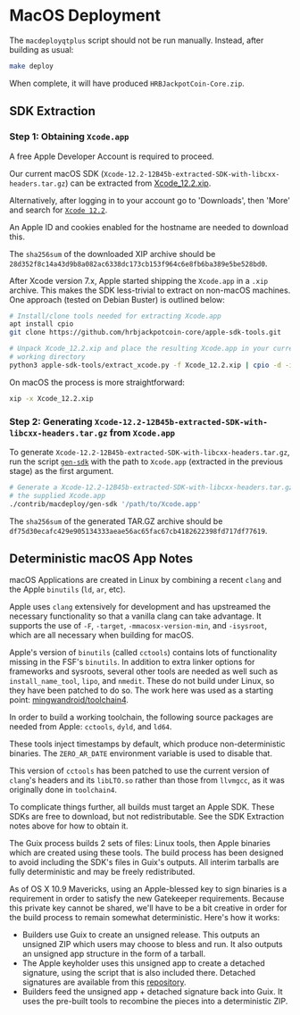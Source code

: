 # MacOS Deployment

The `macdeployqtplus` script should not be run manually. Instead, after building as usual:

```bash
make deploy
```

When complete, it will have produced `HRBJackpotCoin-Core.zip`.

## SDK Extraction

### Step 1: Obtaining `Xcode.app`

A free Apple Developer Account is required to proceed.

Our current macOS SDK
(`Xcode-12.2-12B45b-extracted-SDK-with-libcxx-headers.tar.gz`)
can be extracted from
[Xcode_12.2.xip](https://download.developer.apple.com/Developer_Tools/Xcode_12.2/Xcode_12.2.xip).

Alternatively, after logging in to your account go to 'Downloads', then 'More'
and search for [`Xcode 12.2`](https://developer.apple.com/download/all/?q=Xcode%2012.2).

An Apple ID and cookies enabled for the hostname are needed to download this.

The `sha256sum` of the downloaded XIP archive should be `28d352f8c14a43d9b8a082ac6338dc173cb153f964c6e8fb6ba389e5be528bd0`.

After Xcode version 7.x, Apple started shipping the `Xcode.app` in a `.xip`
archive. This makes the SDK less-trivial to extract on non-macOS machines. One
approach (tested on Debian Buster) is outlined below:

```bash
# Install/clone tools needed for extracting Xcode.app
apt install cpio
git clone https://github.com/hrbjackpotcoin-core/apple-sdk-tools.git

# Unpack Xcode_12.2.xip and place the resulting Xcode.app in your current
# working directory
python3 apple-sdk-tools/extract_xcode.py -f Xcode_12.2.xip | cpio -d -i
```

On macOS the process is more straightforward:

```bash
xip -x Xcode_12.2.xip
```

### Step 2: Generating `Xcode-12.2-12B45b-extracted-SDK-with-libcxx-headers.tar.gz` from `Xcode.app`

To generate `Xcode-12.2-12B45b-extracted-SDK-with-libcxx-headers.tar.gz`, run
the script [`gen-sdk`](./gen-sdk) with the path to `Xcode.app` (extracted in the
previous stage) as the first argument.

```bash
# Generate a Xcode-12.2-12B45b-extracted-SDK-with-libcxx-headers.tar.gz from
# the supplied Xcode.app
./contrib/macdeploy/gen-sdk '/path/to/Xcode.app'
```

The `sha256sum` of the generated TAR.GZ archive should be `df75d30ecafc429e905134333aeae56ac65fac67cb4182622398fd717df77619`.

## Deterministic macOS App Notes

macOS Applications are created in Linux by combining a recent `clang` and the Apple
`binutils` (`ld`, `ar`, etc).

Apple uses `clang` extensively for development and has upstreamed the necessary
functionality so that a vanilla clang can take advantage. It supports the use of `-F`,
`-target`, `-mmacosx-version-min`, and `-isysroot`, which are all necessary when
building for macOS.

Apple's version of `binutils` (called `cctools`) contains lots of functionality missing in the
FSF's `binutils`. In addition to extra linker options for frameworks and sysroots, several
other tools are needed as well such as `install_name_tool`, `lipo`, and `nmedit`. These
do not build under Linux, so they have been patched to do so. The work here was used as
a starting point: [mingwandroid/toolchain4](https://github.com/mingwandroid/toolchain4).

In order to build a working toolchain, the following source packages are needed from
Apple: `cctools`, `dyld`, and `ld64`.

These tools inject timestamps by default, which produce non-deterministic binaries. The
`ZERO_AR_DATE` environment variable is used to disable that.

This version of `cctools` has been patched to use the current version of `clang`'s headers
and its `libLTO.so` rather than those from `llvmgcc`, as it was originally done in `toolchain4`.

To complicate things further, all builds must target an Apple SDK. These SDKs are free to
download, but not redistributable. See the SDK Extraction notes above for how to obtain it.

The Guix process builds 2 sets of files: Linux tools, then Apple binaries which are
created using these tools. The build process has been designed to avoid including the
SDK's files in Guix's outputs. All interim tarballs are fully deterministic and may be freely
redistributed.

As of OS X 10.9 Mavericks, using an Apple-blessed key to sign binaries is a requirement in
order to satisfy the new Gatekeeper requirements. Because this private key cannot be
shared, we'll have to be a bit creative in order for the build process to remain somewhat
deterministic. Here's how it works:

- Builders use Guix to create an unsigned release. This outputs an unsigned ZIP which
  users may choose to bless and run. It also outputs an unsigned app structure in the form
  of a tarball.
- The Apple keyholder uses this unsigned app to create a detached signature, using the
  script that is also included there. Detached signatures are available from this [repository](https://github.com/hrbjackpotcoin-core/hrbjackpotcoin-detached-sigs).
- Builders feed the unsigned app + detached signature back into Guix. It uses the
  pre-built tools to recombine the pieces into a deterministic ZIP.
